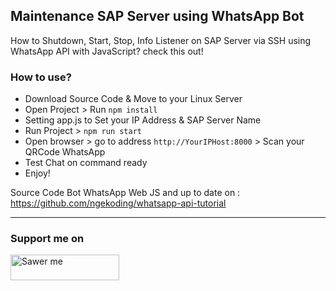 ## Maintenance SAP Server using WhatsApp Bot

How to Shutdown, Start, Stop, Info Listener on SAP Server via SSH using WhatsApp API with JavaScript? check this out!

### How to use?     

- Download Source Code & Move to your Linux Server
- Open Project > Run `npm install`
- Setting app.js to Set your IP Address & SAP Server Name
- Run Project > `npm run start`
- Open browser > go to address `http://YourIPHost:8000` > Scan your QRCode WhatsApp
- Test Chat on command ready
- Enjoy!  

Source Code Bot WhatsApp Web JS and up to date on : https://github.com/ngekoding/whatsapp-api-tutorial

---

### Support me on
<a href="https://saweria.co/arifsiddikm" target="_blank"><img src="https://user-images.githubusercontent.com/26188697/180601310-e82c63e4-412b-4c36-b7b5-7ba713c80380.png" alt="Sawer me" height="41" width="174"></a>
